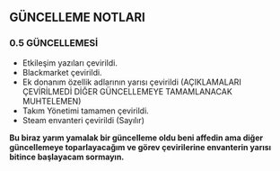 ##  GÜNCELLEME NOTLARI

### 0.5 GÜNCELLEMESİ

* Etkileşim yazıları çevirildi.
* Blackmarket çevirildi.
* Ek donanım özellik adlarının yarısı çevirildi (AÇIKLAMALARI ÇEVİRİLMEDİ DİĞER GÜNCELLEMEYE TAMAMLANACAK MUHTELEMEN)
* Takım Yönetimi tamamen çevirildi.
* Steam envanteri çevirildi (Sayılır)

**Bu biraz yarım yamalak bir güncelleme oldu beni affedin ama diğer güncellemeye toparlayacağım ve görev çevirilerine envanterin yarısı bitince başlayacam sormayın.**
